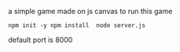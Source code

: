 a simple game made on js canvas 
to run this game

`
npm init -y
npm install 
node server.js
`

default port is 8000